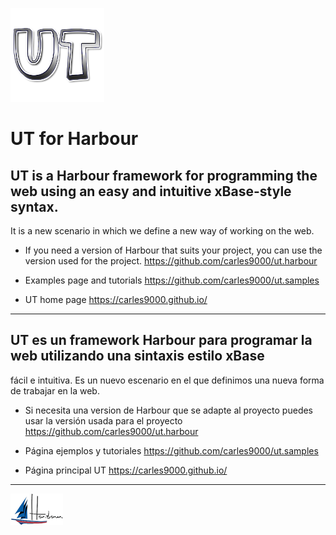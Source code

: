 ﻿![alt text](https://github.com/carles9000/ut/blob/main/files/images/ut_ico.png)

# UT for Harbour


## UT is a Harbour framework for programming the web using an easy and intuitive xBase-style syntax. 
It is a new scenario in which we define a new way of working on the web.

* If you need a version of Harbour that suits your project, you can use the version used for the project. https://github.com/carles9000/ut.harbour 

* Examples page and tutorials https://github.com/carles9000/ut.samples 

* UT home page https://carles9000.github.io/ 

<hr>

## UT es un framework Harbour para programar la web utilizando una sintaxis estilo xBase 
fácil e intuitiva. Es un nuevo escenario en el que definimos una nueva forma de trabajar en la web.

* Si necesita una version de Harbour que se adapte al proyecto puedes usar la versión usada para el proyecto https://github.com/carles9000/ut.harbour

* Página ejemplos y tutoriales https://github.com/carles9000/ut.samples 

* Página principal UT https://carles9000.github.io/ 



<hr> 

![alt text](https://github.com/carles9000/ut/blob/main/files/images/harbour_mini.png)